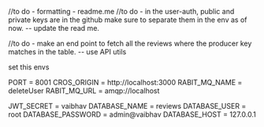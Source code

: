 //to do - formatting - readme.me
//to do - in the user-auth, public and private keys are in the github make sure to separate them in the env as of now. -- update the  read me.

//to do - make an end point to fetch all the reviews where the producer key matches in the table. -- use API utils 


set this envs


PORT = 8001
CROS_ORIGIN = http://localhost:3000
RABIT_MQ_NAME =  deleteUser
RABIT_MQ_URL = amqp://localhost

JWT_SECRET = vaibhav
DATABASE_NAME = reviews
DATABASE_USER = root
DATABASE_PASSWORD = admin@vaibhav
DATABASE_HOST = 127.0.0.1